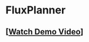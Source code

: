 # FluxPlanner

## [[Watch Demo Video](https://drive.google.com/file/d/1ihVlS-6EEK6cCC95lsSZ8XHKJcqtQVDV/view?usp=drive_link)]
